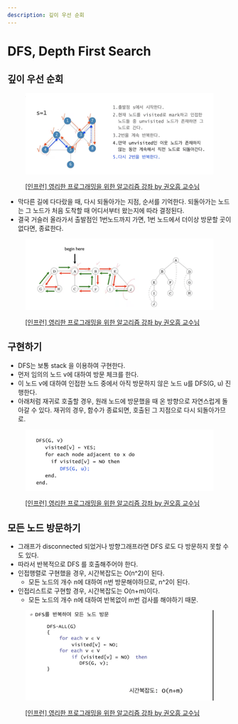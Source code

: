 ```yaml
---
description: 깊이 우선 순회
---
```


# DFS, Depth First Search

## 깊이 우선 순회

<figure><img src="../../../.gitbook/assets/image (13) (1) (2) (1) (1).png" alt=""><figcaption><p><a href="https://www.inflearn.com/course/%EC%95%8C%EA%B3%A0%EB%A6%AC%EC%A6%98-%EA%B0%95%EC%A2%8C">[인프런] 영리한 프로그래밍을 위한 알고리즘 강좌 by 권오흠 교수님</a></p></figcaption></figure>

* 막다른 길에 다다랐을 때, 다시 되돌아가는 지점, 순서를 기억한다. 되돌아가는 노드는 그 노드가 처음 도착할 때 어디서부터 왔는지에 따라 결정된다.&#x20;
* 결국 거슬러 올라가서 출발점인 1번노드까지 가면, 1번 노드에서 더이상 방문할 곳이 없다면, 종료한다.&#x20;

<figure><img src="../../../.gitbook/assets/image (12) (1) (3) (1).png" alt=""><figcaption><p><a href="https://www.inflearn.com/course/%EC%95%8C%EA%B3%A0%EB%A6%AC%EC%A6%98-%EA%B0%95%EC%A2%8C">[인프런] 영리한 프로그래밍을 위한 알고리즘 강좌 by 권오흠 교수님</a></p></figcaption></figure>



## 구현하기

* DFS는 보통 stack 을 이용하여 구현한다.&#x20;
* 먼저 임의의 노드 v에 대하여 방문 체크를 한다.&#x20;
* 이 노드 v에 대하여 인접한 노드 중에서 아직 방문하지 않은 노드 u를 DFS(G, u) 진행한다.&#x20;
* 아래처럼 재귀로 호출할 경우, 원래 노드에 방문했을 때 온 방향으로 자연스럽게 돌아갈 수 있다. 재귀의 경우, 함수가 종료되면, 호출된 그 지점으로 다시 되돌아가므로.&#x20;

<figure><img src="../../../.gitbook/assets/image (6) (8).png" alt=""><figcaption><p><a href="https://www.inflearn.com/course/%EC%95%8C%EA%B3%A0%EB%A6%AC%EC%A6%98-%EA%B0%95%EC%A2%8C">[인프런] 영리한 프로그래밍을 위한 알고리즘 강좌 by 권오흠 교수님</a></p></figcaption></figure>



## 모든 노드 방문하기

* 그래프가 disconnected 되었거나 방향그래프라면 DFS 로도 다 방문하지 못할 수도 있다.&#x20;
* 따라서 반복적으로 DFS 를 호출해주어야 한다.&#x20;
* 인접행렬로 구현했을 경우, 시간복잡도는 O(n^2)이 된다.&#x20;
  * 모든 노드의 개수 n에 대하여 n번 방문해야하므로, n^2이 된다.&#x20;
* 인접리스트로 구현할 경우, 시간복잡도는 O(n+m)이다.&#x20;
  * 모든 노드의 개수 n에 대하여 반복없이 m번 검사를 해야하기 때문.&#x20;

<figure><img src="../../../.gitbook/assets/image (32) (2).png" alt=""><figcaption><p><a href="https://www.inflearn.com/course/%EC%95%8C%EA%B3%A0%EB%A6%AC%EC%A6%98-%EA%B0%95%EC%A2%8C">[인프런] 영리한 프로그래밍을 위한 알고리즘 강좌 by 권오흠 교수님</a></p></figcaption></figure>

